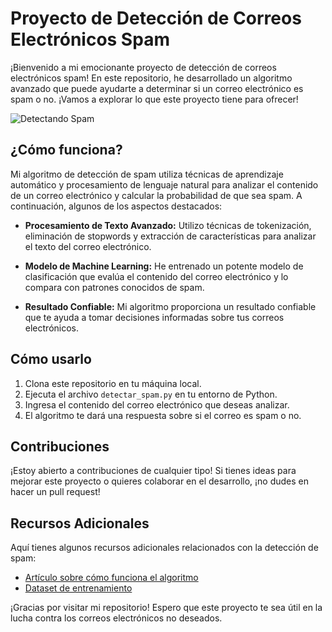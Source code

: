 # Proyecto de Detección de Correos Electrónicos Spam

¡Bienvenido a mi emocionante proyecto de detección de correos electrónicos spam! En este repositorio, he desarrollado un algoritmo avanzado que puede ayudarte a determinar si un correo electrónico es spam o no. ¡Vamos a explorar lo que este proyecto tiene para ofrecer!

![Detectando Spam]()

## ¿Cómo funciona?

Mi algoritmo de detección de spam utiliza técnicas de aprendizaje automático y procesamiento de lenguaje natural para analizar el contenido de un correo electrónico y calcular la probabilidad de que sea spam. A continuación, algunos de los aspectos destacados:

- **Procesamiento de Texto Avanzado:** Utilizo técnicas de tokenización, eliminación de stopwords y extracción de características para analizar el texto del correo electrónico.

- **Modelo de Machine Learning:** He entrenado un potente modelo de clasificación que evalúa el contenido del correo electrónico y lo compara con patrones conocidos de spam.

- **Resultado Confiable:** Mi algoritmo proporciona un resultado confiable que te ayuda a tomar decisiones informadas sobre tus correos electrónicos.

## Cómo usarlo

1. Clona este repositorio en tu máquina local.
2. Ejecuta el archivo `detectar_spam.py` en tu entorno de Python.
3. Ingresa el contenido del correo electrónico que deseas analizar.
4. El algoritmo te dará una respuesta sobre si el correo es spam o no.

## Contribuciones

¡Estoy abierto a contribuciones de cualquier tipo! Si tienes ideas para mejorar este proyecto o quieres colaborar en el desarrollo, ¡no dudes en hacer un pull request!

## Recursos Adicionales

Aquí tienes algunos recursos adicionales relacionados con la detección de spam:

- [Artículo sobre cómo funciona el algoritmo](https://www.redalyc.org/pdf/5157/515751735016.pdf)
- [Dataset de entrenamiento](https://www.kaspersky.es/blog/federated-learning-against-mail-threats/24408/)

¡Gracias por visitar mi repositorio! Espero que este proyecto te sea útil en la lucha contra los correos electrónicos no deseados.
